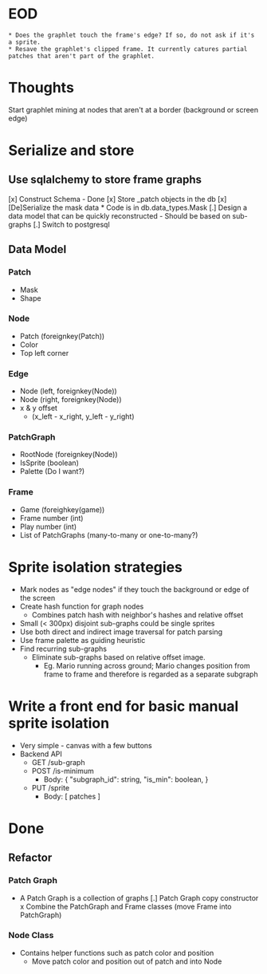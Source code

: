 # EOD

    * Does the graphlet touch the frame's edge? If so, do not ask if it's a sprite.
    * Resave the graphlet's clipped frame. It currently catures partial patches that aren't part of the graphlet.

# Thoughts

Start graphlet mining at nodes that aren't at a border (background or screen edge)

# Serialize and store
## Use sqlalchemy to store frame graphs

  [x] Construct Schema - Done
  [x] Store \_patch objects in the db
    [x] [De]Serialize the mask data
        * Code is in db.data_types.Mask
  [.] Design a data model that can be quickly reconstructed 
      - Should be based on sub-graphs
  [.] Switch to postgresql

## Data Model
### Patch
  - Mask
  - Shape

### Node
  - Patch (foreignkey(Patch))
  - Color
  - Top left corner

### Edge
  - Node (left, foreignkey(Node))
  - Node (right, foreignkey(Node))
  - x & y offset
    * (x\_left - x\_right, y\_left - y\_right)

### PatchGraph
  - RootNode (foreignkey(Node))
  - IsSprite (boolean)
  - Palette (Do I want?)


### Frame
  - Game (foreighkey(game))
  - Frame number (int)
  - Play number (int)
  - List of PatchGraphs (many-to-many or one-to-many?)

# Sprite isolation strategies

  * Mark nodes as "edge nodes" if they touch the background or edge of the screen
  * Create hash function for graph nodes
    * Combines patch hash with neighbor's hashes and relative offset
  * Small (< 300px) disjoint sub-graphs could be single sprites
  * Use both direct and indirect image traversal for patch parsing
  * Use frame palette as guiding heuristic
  * Find recurring sub-graphs 
    * Eliminate sub-graphs based on relative offset image.
      * Eg. Mario running across ground; Mario changes position from frame to frame and therefore
            is regarded as a separate subgraph

# Write a front end for basic manual sprite isolation

  * Very simple - canvas with a few buttons
  * Backend API
    * GET /sub-graph
    * POST /is-minimum
      - Body: {
        "subgraph_id": string,
        "is_min": boolean,
      }
    * PUT /sprite
      - Body: [ patches ]

# Done
## Refactor
### Patch Graph

  * A Patch Graph is a collection of graphs
    [.] Patch Graph copy constructor
  x Combine the PatchGraph and Frame classes (move Frame into PatchGraph)

### Node Class
  * Contains helper functions such as patch color and position
    * Move patch color and position out of patch and into Node


